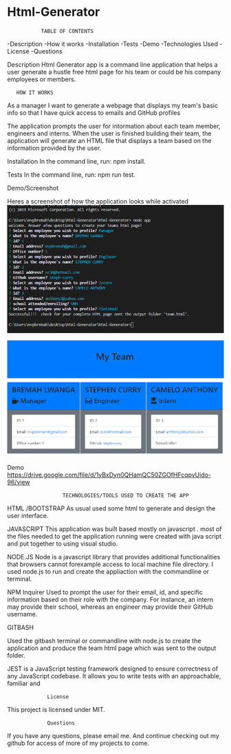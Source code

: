# Html-Generator
               TABLE OF CONTENTS

-Description
-How it works
-Installation
-Tests
-Demo
-Technologies Used
-License
-Questions


Description
Html Generator app is a command line application that helps a user generate a hustle free html page for his team or could be his company employees or members.

       HOW IT WORKS
As a manager
I want to generate a webpage that displays my team's basic info so that I have quick access to emails and GitHub profiles

The application prompts the user for intormation about each team member, engineers and interns. When the user is finished building their team, the application will generate an HTML file that displays a team based on the information provided by the user.


Installation
In the command line, run: npm install.

Tests
In the command line, run: npm run test.

Demo/Screenshot

Heres a screenshot of how the application looks while activated
![picture](https://github.com/Bremah-mvp/Html-Generator/blob/master/assets/Annotation%201.png)

![picture](https://github.com/Bremah-mvp/Html-Generator/blob/master/assets/Annotation%202.png)

 Demo
https://drive.google.com/file/d/1yBxDyn0QHamQC50ZGOfHFcqpvUido-96/view




                      TECHNOLOGIES/TOOLS USED TO CREATE THE APP
 HTML /BOOTSTRAP
 As usual used some html to generate and design the user interface.

JAVASCRIPT
This application was built based mostly on javascript . most of the files needed to get the application running were created with java script and put together to using visual studio. 

NODE.JS
Node is a javascript library that provides additional functionalities that browsers cannot forexample access to local machine file directory. I used node.js to run and create the appliaction with the commandline or terminal.

NPM Inquirer
Used to prompt the user for their email, id, and specific information based on their role with the company. For instance, an intern may provide their school, whereas an engineer may provide their GitHub username.

GITBASH

Used the gitbash terminal or commandline with node.js to create the application and produce the team html page which was sent to the output folder.

JEST
is a JavaScript testing framework designed to ensure correctness of any JavaScript codebase. It allows you to write tests with an approachable, familiar and 

                 License
This project is licensed under MIT.

                 Questions
If you have any questions, please email me. And continue checking out my github for access of more of my projects to come.

